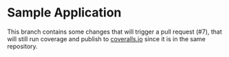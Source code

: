 Sample Application
==================

This branch contains some changes that will trigger a pull request (#7), that will still run coverage and publish to [coveralls.io](https://coveralls.io/) since it is in the same repository.
